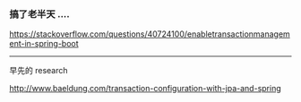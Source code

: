 ### 搞了老半天 ....

https://stackoverflow.com/questions/40724100/enabletransactionmanagement-in-spring-boot


- - - -

早先的 research

http://www.baeldung.com/transaction-configuration-with-jpa-and-spring
